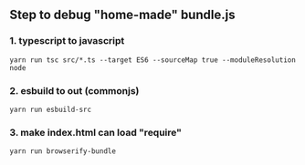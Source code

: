 ## Step to debug "home-made" bundle.js

### 1. typescript to javascript
```
yarn run tsc src/*.ts --target ES6 --sourceMap true --moduleResolution node
```

### 2. esbuild to out (commonjs)
```
yarn run esbuild-src
```

### 3. make index.html can load "require"

```
yarn run browserify-bundle
```


